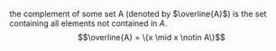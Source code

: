 the complement of some set A (denoted by $\overline{A}$) is the set containing all elements not contained in $A$.
$$\overline{A} = \{x \mid x \notin A\}$$